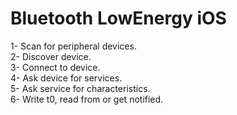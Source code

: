 # Bluetooth LowEnergy iOS

1- Scan for peripheral devices.<br />
2- Discover device.<br />
3- Connect to device.<br />
4- Ask device for services.<br />
5- Ask service for characteristics.<br />
6- Write t0, read from or get notified.
